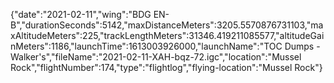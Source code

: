 {"date":"2021-02-11","wing":"BDG EN-B","durationSeconds":5142,"maxDistanceMeters":3205.5570876731103,"maxAltitudeMeters":225,"trackLengthMeters":31346.419211085577,"altitudeGainMeters":1186,"launchTime":1613003926000,"launchName":"TOC Dumps - Walker's","fileName":"2021-02-11-XAH-bqz-72.igc","location":"Mussel Rock","flightNumber":174,"type":"flightlog","flying-location":"Mussel Rock"}
